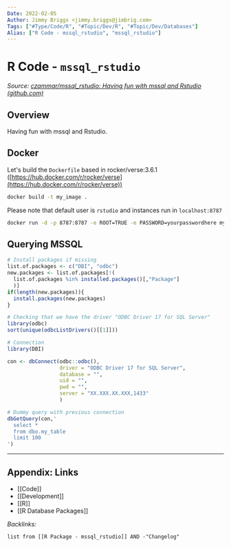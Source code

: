 ```yaml
---
Date: 2022-02-05
Author: Jimmy Briggs <jimmy.briggs@jimbrig.com>
Tags: ["#Type/Code/R", "#Topic/Dev/R", "#Topic/Dev/Databases"]
Alias: ["R Code - mssql_rstudio", "mssql_rstudio"]
---
```


# R Code - `mssql_rstudio`

*Source: [czammar/mssql_rstudio: Having fun with mssql and Rstudio (github.com)](https://github.com/czammar/mssql_rstudio)*

## Overview

Having fun with mssql and Rstudio.

## Docker

Let's build the `Dockerfile` based in rocker/verse:3.6.1 ([https://hub.docker.com/r/rocker/verse](https://hub.docker.com/r/rocker/verse))

```bash
docker build -t my_image .
```

Please note that default user is `rstudio` and instances run in `localhost:8787`

```bash
docker run -d -p 8787:8787 -e ROOT=TRUE -e PASSWORD=yourpasswordhere my_image
```

## Querying MSSQL

```R
# Install packages if missing
list.of.packages <- c("DBI", "odbc")
new.packages <- list.of.packages[!(
  list.of.packages %in% installed.packages()[,"Package"]
  )]
if(length(new.packages)){
  install.packages(new.packages)
}

# Checking that we have the driver "ODBC Driver 17 for SQL Server"
library(odbc)
sort(unique(odbcListDrivers()[[1]]))

# Connection
library(DBI)

con <- dbConnect(odbc::odbc(),
                 driver = "ODBC Driver 17 for SQL Server",
                 database = "",
                 uid = "",
                 pwd = "",
                 server = "XX.XXX.XX.XXX,1433"
                 )

# Dummy query with previous connection
dbGetQuery(con,'
  select *
  from dbo.my_table
  limit 100
')
```

***

## Appendix: Links

- [[Code]]
- [[Development]]
- [[R]]
- [[R Database Packages]]


*Backlinks:*

```dataview
list from [[R Package - mssql_rstudio]] AND -"Changelog"
```